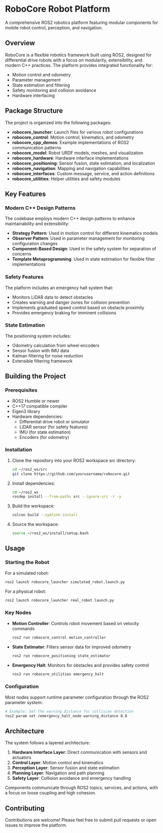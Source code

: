 # RoboCore Robot Platform

A comprehensive ROS2 robotics platform featuring modular components for mobile robot control, perception, and navigation.

## Overview

RoboCore is a flexible robotics framework built using ROS2, designed for differential drive robots with a focus on modularity, extensibility, and modern C++ practices. The platform provides integrated functionality for:

- Motion control and odometry
- Parameter management
- State estimation and filtering
- Safety monitoring and collision avoidance
- Hardware interfacing

## Package Structure

The project is organized into the following packages:

- **robocore_launcher**: Launch files for various robot configurations
- **robocore_control**: Motion control, kinematics, and odometry
- **robocore_cpp_demos**: Example implementations of ROS2 communication patterns
- **robocore_model**: Robot URDF models, meshes, and visualization
- **robocore_hardware**: Hardware interface implementations
- **robocore_positioning**: Sensor fusion, state estimation, and localization
- **robocore_navigation**: Mapping and navigation capabilities
- **robocore_interfaces**: Custom message, service, and action definitions
- **robocore_utilities**: Helper utilities and safety modules

## Key Features

### Modern C++ Design Patterns

The codebase employs modern C++ design patterns to enhance maintainability and extensibility:

- **Strategy Pattern**: Used in motion control for different kinematics models
- **Observer Pattern**: Used in parameter management for monitoring configuration changes
- **Component-Based Design**: Used in the safety system for separation of concerns
- **Template Metaprogramming**: Used in state estimation for flexible filter implementations

### Safety Features

The platform includes an emergency halt system that:
- Monitors LiDAR data to detect obstacles
- Creates warning and danger zones for collision prevention
- Implements graduated speed control based on obstacle proximity
- Provides emergency braking for imminent collisions

### State Estimation

The positioning system includes:
- Odometry calculation from wheel encoders
- Sensor fusion with IMU data
- Kalman filtering for noise reduction
- Extensible filtering framework

## Building the Project

### Prerequisites

- ROS2 Humble or newer
- C++17 compatible compiler
- Eigen3 library
- Hardware dependencies:
  - Differential drive robot or simulator
  - LiDAR sensor (for safety features)
  - IMU (for state estimation)
  - Encoders (for odometry)

### Installation

1. Clone the repository into your ROS2 workspace src directory:
   ```bash
   cd ~/ros2_ws/src
   git clone https://github.com/yourusername/robocore.git
   ```

2. Install dependencies:
   ```bash
   cd ~/ros2_ws
   rosdep install --from-paths src --ignore-src -r -y
   ```

3. Build the workspace:
   ```bash
   colcon build --symlink-install
   ```

4. Source the workspace:
   ```bash
   source ~/ros2_ws/install/setup.bash
   ```

## Usage

### Starting the Robot

For a simulated robot:
```bash
ros2 launch robocore_launcher simulated_robot.launch.py
```

For a physical robot:
```bash
ros2 launch robocore_launcher real_robot.launch.py
```

### Key Nodes

- **Motion Controller**: Controls robot movement based on velocity commands
  ```bash
  ros2 run robocore_control motion_controller
  ```

- **State Estimator**: Filters sensor data for improved odometry
  ```bash
  ros2 run robocore_positioning state_estimator
  ```

- **Emergency Halt**: Monitors for obstacles and provides safety control
  ```bash
  ros2 run robocore_utilities emergency_halt
  ```

### Configuration

Most nodes support runtime parameter configuration through the ROS2 parameter system:

```bash
# Example: Set the warning distance for collision detection
ros2 param set /emergency_halt_node warning_distance 0.8
```

## Architecture

The system follows a layered architecture:

1. **Hardware Interface Layer**: Direct communication with sensors and actuators
2. **Control Layer**: Motion control and kinematics
3. **Perception Layer**: Sensor fusion and state estimation
4. **Planning Layer**: Navigation and path planning
5. **Safety Layer**: Collision avoidance and emergency handling

Components communicate through ROS2 topics, services, and actions, with a focus on loose coupling and high cohesion.

## Contributing

Contributions are welcome! Please feel free to submit pull requests or open issues to improve the platform.

 
